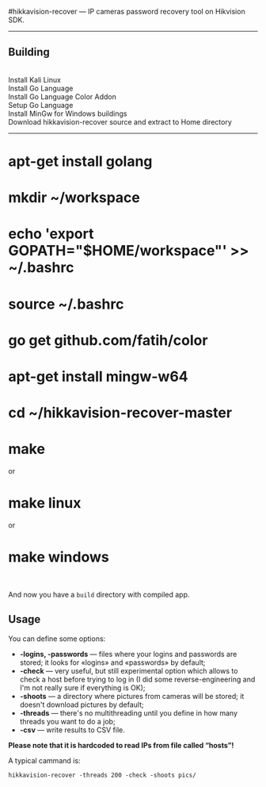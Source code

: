 #hikkavision-recover — IP cameras password recovery tool on Hikvision SDK.

---

## Building
<br>
Install Kali Linux
<br>
Install Go Language
<br>
Install Go Language Color Addon
<br>
Setup Go Language
<br>
Install MinGw for Windows buildings
<br>
Download hikkavision-recover source and extract to Home directory

---------------------------------------------------

# apt-get install golang
# mkdir ~/workspace
# echo 'export GOPATH="$HOME/workspace"' >> ~/.bashrc
# source ~/.bashrc
# go get github.com/fatih/color
# apt-get install mingw-w64
# cd ~/hikkavision-recover-master
# make
or
# make linux
or
# make windows

<br>

And now you have a `build` directory with compiled app.

## Usage

You can define some options:

* __-logins, -passwords__ — files where your logins and passwords are stored; it looks for «logins» and «passwords» by default;
* __-check__ — very useful, but still experimental option which allows to check a host before trying to log in (I did some reverse-engineering and I'm not really sure if everything is OK);
* __-shoots__ — a directory where pictures from cameras will be stored; it doesn't download pictures by default;
* __-threads__ — there's no multithreading until you define in how many threads you want to do a job;
* __-csv__ — write results to CSV file.


__Please note that it is hardcoded to read IPs from file called “hosts”!__

A typical cammand is:

    hikkavision-recover -threads 200 -check -shoots pics/
